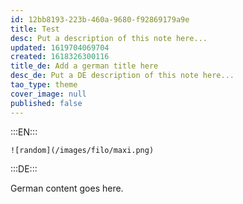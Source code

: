 ```yaml
---
id: 12bb8193-223b-460a-9680-f92869179a9e
title: Test
desc: Put a description of this note here...
updated: 1619704069704
created: 1618326300116
title_de: Add a german title here
desc_de: Put a DE description of this note here...
tao_type: theme
cover_image: null
published: false
---
```


:::EN:::

`![random](/images/filo/maxi.png)`

:::DE:::

German content goes here.
